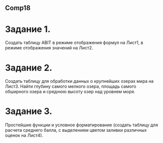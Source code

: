 ## Comp18

# Задание 1.
Создать таблицу ABIT в режиме отображения формул на Лист1, в режиме отображения значений на Лист2.
# Задание 2. 
Создать таблицу для обработки данных о крупнейших озерах мира на Лист3. Найти глубину самого мелкого озера, площадь самого обширного озера и среднюю высоту озер над уровнем моря.
# Задание 3. 
Простейшие функции и условное форматирование (создать таблицу для расчета среднего балла, с выделением цветом заливки различных оценок на Лист4).
